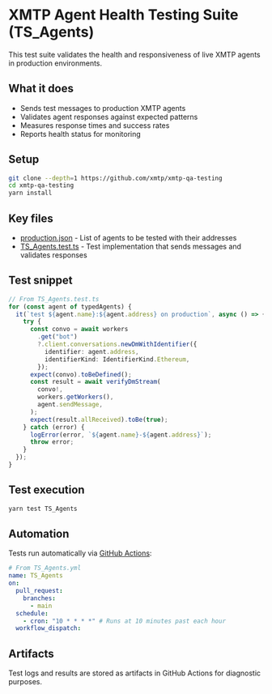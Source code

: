 # XMTP Agent Health Testing Suite (TS_Agents)

This test suite validates the health and responsiveness of live XMTP agents in production environments.

## What it does

- Sends test messages to production XMTP agents
- Validates agent responses against expected patterns
- Measures response times and success rates
- Reports health status for monitoring

## Setup

```bash
git clone --depth=1 https://github.com/xmtp/xmtp-qa-testing
cd xmtp-qa-testing
yarn install
```

## Key files

- [production.json](./production.json) - List of agents to be tested with their addresses
- [TS_Agents.test.ts](./TS_Agents.test.ts) - Test implementation that sends messages and validates responses

## Test snippet

```typescript
// From TS_Agents.test.ts
for (const agent of typedAgents) {
  it(`test ${agent.name}:${agent.address} on production`, async () => {
    try {
      const convo = await workers
        .get("bot")
        ?.client.conversations.newDmWithIdentifier({
          identifier: agent.address,
          identifierKind: IdentifierKind.Ethereum,
        });
      expect(convo).toBeDefined();
      const result = await verifyDmStream(
        convo!,
        workers.getWorkers(),
        agent.sendMessage,
      );
      expect(result.allReceived).toBe(true);
    } catch (error) {
      logError(error, `${agent.name}-${agent.address}`);
      throw error;
    }
  });
}
```

## Test execution

```bash
yarn test TS_Agents
```

## Automation

Tests run automatically via [GitHub Actions](https://github.com/xmtp/xmtp-qa-testing/actions/workflows/TS_Agents.yml):

```yaml
# From TS_Agents.yml
name: TS_Agents
on:
  pull_request:
    branches:
      - main
  schedule:
    - cron: "10 * * * *" # Runs at 10 minutes past each hour
  workflow_dispatch:
```

## Artifacts

Test logs and results are stored as artifacts in GitHub Actions for diagnostic purposes.
